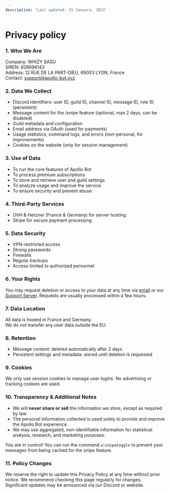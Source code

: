 ```yaml
---
description: 'Last updated: 31 January, 2023'
---
```


# Privacy policy

### 1. Who We Are

Company: WHIZY SASU\
SIREN: 938696143\
Address: 12 RUE DE LA PART-DIEU, 69003 LYON, France\
Contact: support@apollo-bot.xyz

### 2. Data We Collect

* Discord Identifiers: user ID, guild ID, channel ID, message ID, role ID (persistent)
* Message content for the /snipe feature (optional, max 2 days, can be disabled)
* Guild metadata and configuration
* Email address via OAuth (used for payments)
* Usage statistics, command logs, and errors (non-personal, for improvements)
* Cookies on the website (only for session management)

### 3. Use of Data

* To run the core features of Apollo Bot
* To process premium subscriptions
* To store and retrieve user and guild settings
* To analyze usage and improve the service
* To ensure security and prevent abuse

### 4. Third-Party Services

* OVH & Hetzner (France & Germany) for server hosting
* Stripe for secure payment processing

### 5. Data Security

* VPN-restricted access
* Strong passwords
* Firewalls
* Regular backups
* Access limited to authorized personnel

### 6. Your Rights

You may request deletion or access to your data at any time via [email](mailto:support@apollo-bot.xyz) or our [Support Server](https://discord.apollo-bot.xyz/). Requests are usually processed within a few hours.

### 7. Data Location

All data is hosted in France and Germany.\
We do not transfer any user data outside the EU.

### 8. Retention

* Message content: deleted automatically after 2 days
* Persistent settings and metadata: stored until deletion is requested

### 9. Cookies

We only use session cookies to manage user logins. No advertising or tracking cookies are used.

### 10. Transparency & Additional Notes

* We will **never share or sell** the information we store, except as required by law.
* The personal information collected is used solely to provide and improve the Apollo Bot experience.
* We may use aggregated, non-identifiable information for statistical analysis, research, and marketing purposes.

You are in control! You can run the command `a!snipetoggle` to prevent your messages from being cached for the snipe feature.

### 11. Policy Changes

We reserve the right to update this Privacy Policy at any time without prior notice. We recommend checking this page regularly for changes. Significant updates may be announced via our Discord or website.
